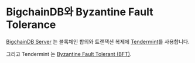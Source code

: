<!---
Copyright BigchainDB GmbH and BigchainDB contributors
SPDX-License-Identifier: (Apache-2.0 AND CC-BY-4.0)
Code is Apache-2.0 and docs are CC-BY-4.0
--->

# BigchainDB와 Byzantine Fault Tolerance

[BigchainDB Server](https://docs.bigchaindb.com/projects/server/en/latest/index.html)
는 블록체인 합의와 트랜잭션 복제에  [Tendermint](https://tendermint.com/)를 사용합니다.

그리고 Tendermint 는 [Byzantine Fault Tolerant (BFT)](https://en.wikipedia.org/wiki/Byzantine_fault_tolerance).
